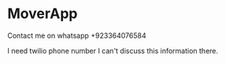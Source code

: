 # MoverApp
Contact me on whatsapp +923364076584


I need twilio phone number I can't discuss this information there.
